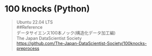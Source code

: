 # 100 knocks (Python)
> Ubuntu 22.04 LTS<br>
##Reference<br>
>データサイエンス100本ノック(構造化データ加工編)<br>
>The Japan DataScientist Society<br>
>https://github.com/The-Japan-DataScientist-Society/100knocks-preprocess
